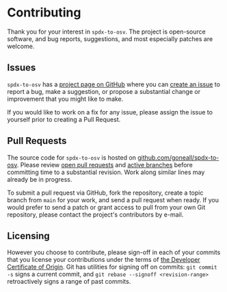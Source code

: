 Contributing
============
Thank you for your interest in `spdx-to-osv`. The project is open-source software, and bug reports, suggestions, and most especially patches are welcome.

Issues
------
`spdx-to-osv` has a [project page on GitHub](https://github.com/goneall/spdx-to-osv) where you can [create an issue](https://github.com/goneall/spdx-to-osv/issues/new/choose) to report a bug, make a suggestion, or propose a substantial change or improvement that you might like to make.

If you would like to work on a fix for any issue, please assign the issue to yourself prior to creating a Pull Request.

Pull Requests
-------
The source code for `spdx-to-osv` is hosted on [github.com/goneall/spdx-to-osv](https://github.com/goneall/spdx-to-osv). Please review [open pull requests](https://github.com/goneall/spdx-to-osv/pulls) and [active branches](https://github.com/goneall/spdx-to-osv/branches) before committing time to a substantial revision. Work along similar lines may already be in progress.

To submit a pull request via GitHub, fork the repository, create a topic branch from `main` for your work, and send a pull request when ready. If you would prefer to send a patch or grant access to pull from your own Git repository, please contact the project's contributors by e-mail.

Licensing
---------
However you choose to contribute, please sign-off in each of your commits that you license your contributions under the terms of [the Developer Certificate of Origin](https://developercertificate.org/). Git has utilities for signing off on commits: `git commit -s` signs a current commit, and `git rebase --signoff <revision-range>` retroactively signs a range of past commits.